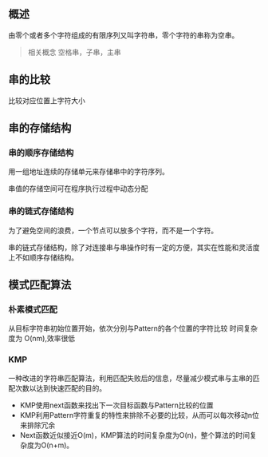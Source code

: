 ## 概述

由零个或者多个字符组成的有限序列又叫字符串，零个字符的串称为空串。

>  相关概念
空格串，子串，主串

## 串的比较

比较对应位置上字符大小

## 串的存储结构

### 串的顺序存储结构

用一组地址连续的存储单元来存储串中的字符序列。

串值的存储空间可在程序执行过程中动态分配

### 串的链式存储结构

为了避免空间的浪费，一个节点可以放多个字符，而不是一个字符。

串的链式存储结构，除了对连接串与串操作时有一定的方便，其实在性能和灵活度上不如顺序存储结构。

## 模式匹配算法

### 朴素模式匹配

从目标字符串初始位置开始，依次分别与Pattern的各个位置的字符比较
时间复杂度为 O(nm),效率很低

### KMP

一种改进的字符串匹配算法，利用匹配失败后的信息，尽量减少模式串与主串的匹配次数以达到快速匹配的目的。

-  KMP使用next函数来找出下一次目标函数与Pattern比较的位置
-  KMP利用Pattern字符重复的特性来排除不必要的比较，从而可以每次移动n位来排除冗余
-  Next函数近似接近O(m)，KMP算法的时间复杂度为O(n)，整个算法的时间复杂度为O(n+m)。



